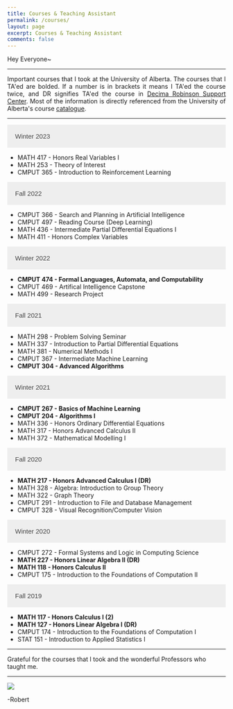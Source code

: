 ```yaml
---
title: Courses & Teaching Assistant
permalink: /courses/
layout: page
excerpt: Courses & Teaching Assistant
comments: false
---
```

Hey Everyone~  
<hr>
<p style="text-align:justify; hyphens: auto;" hspace="30">
Important courses that I took at the University of Alberta. The courses that I TA'ed are bolded. If a number is in brackets it means I TA'ed the course twice, and DR signifies TA'ed the course in <a href ="https://www.ualberta.ca/mathematical-and-statistical-sciences/undergraduate-studies/decima-support-centre/index.html"> Decima Robinson Support Center</a>. Most of the information is directly referenced from the University of Alberta's course <a href = "https://apps.ualberta.ca/catalogue/course/math">catalogue</a>.</p>
<hr>


<html>
<head>
<style>
.collapsible {
  background-color: #eee;
  color: #444;
  cursor: pointer;
  padding: 18px;
  width: 100%;
  border: none;
  text-align: left;
  outline: transparent;
  font-size: 15px;
  transition: background-color 0.1s;
}

.active, .collapsible:hover {
  background-color: transparent;
  outline: transparent;
}

.content {
  padding: 0 18px;
  display: none;
  overflow: hidden;
  outline: transparent;
  background-color: #f9f9f9;
}
</style>
</head>
<body>

<button class="collapsible">Winter 2023</button>
<div class="content">
  <ul>
    <li>MATH 417 - Honors Real Variables I</li>
    <li>MATH 253 - Theory of Interest</li>
    <li>CMPUT 365 - Introduction to Reinforcement Learning</li>
  </ul>
</div>

<button class="collapsible">Fall 2022</button>
<div class="content">
  <ul>
    <li>CMPUT 366 - Search and Planning in Artificial Intelligence</li>
    <li>CMPUT 497 - Reading Course (Deep Learning)</li>
    <li>MATH 436 - Intermediate Partial Differential Equations I</li>
    <li>MATH 411 - Honors Complex Variables</li>
  </ul>
</div>

<button class="collapsible">Winter 2022</button>
<div class="content">
  <ul>
    <li><strong>CMPUT 474 - Formal Languages, Automata, and Computability</strong></li>
    <li>CMPUT 469 - Artifical Intelligence Capstone</li>
    <li>MATH 499 - Research Project</li>
  </ul>
</div>

<button class="collapsible">Fall 2021</button>
<div class="content">
  <ul>
    <li>MATH 298 - Problem Solving Seminar</li>
    <li>MATH 337 - Introduction to Partial Differential Equations</li>
    <li>MATH 381 - Numerical Methods I</li>
    <li>CMPUT 367 - Intermediate Machine Learning</li>
    <li><strong>CMPUT 304 - Advanced Algorithms</strong></li>
  </ul>
</div>

<button class="collapsible">Winter 2021</button>
<div class="content">
  <ul>
    <li><strong>CMPUT 267 - Basics of Machine Learning</strong></li>
    <li><strong>CMPUT 204 - Algorithms I</strong></li>
    <li>MATH 336 - Honors Ordinary Differential Equations</li>
    <li>MATH 317 - Honors Advanced Calculus II</li>
    <li>MATH 372 - Mathematical Modelling I</li>
  </ul>
</div>

<button class="collapsible">Fall 2020</button>
<div class="content">
  <ul>
    <li><strong>MATH 217 - Honors Advanced Calculus I (DR)</strong></li>
    <li>MATH 328 - Algebra: Introduction to Group Theory</li>
    <li>MATH 322 - Graph Theory</li>
    <li>CMPUT 291 - Introduction to File and Database Management</li>
    <li>CMPUT 328 - Visual Recognition/Computer Vision</li>
  </ul>
</div>

<button class="collapsible">Winter 2020</button>
<div class="content">
  <ul>
    <li>CMPUT 272 - Formal Systems and Logic in Computing Science</li>
    <li><strong>MATH 227 - Honors Linear Algebra II (DR)</strong></li>
    <li><strong>MATH 118 - Honors Calculus II</strong></li>
    <li>CMPUT 175 - Introduction to the Foundations of Computation II</li>
  </ul>
</div>

<button class="collapsible">Fall 2019</button>
<div class="content">
  <ul>
    <li><strong>MATH 117 - Honors Calculus I (2)</strong></li>
    <li><strong>MATH 127 - Honors Linear Algebra I (DR)</strong></li>
    <li>CMPUT 174 - Introduction to the Foundations of Computation I</li>
    <li>STAT 151 - Introduction to Applied Statistics I</li>
  </ul>
</div>

<script>
var coll = document.getElementsByClassName("collapsible");
var i;

for (i = 0; i < coll.length; i++) {
  coll[i].addEventListener("click", function() {
    this.classList.toggle("active");
    var content = this.nextElementSibling;
    if (content.style.display === "block") {
      content.style.display = "none";
    } else {
      content.style.display = "block";
    }
  });
}
</script>

</body>
</html>


<hr>
Grateful for the courses that I took and the wonderful Professors who taught me.
<hr>

<img src = "https://www.ualberta.ca/folio/media-library/2020/05/200514-ualberta-fall2020-classes-banner.jpg">

-Robert
